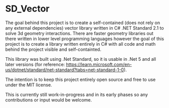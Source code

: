 # SD_Vector
 
The goal behind this project is to create a self-contained (does not rely on any external dependencies) vector library written in C# .NET Standard 2.1 to solve 3d geometry interactions. There are faster geometry libraries out there written in lower level programming languages however the goal of this project is to create a library written entirely in C# with all code and math behind the project visible and self-containted. 

This library was built using .Net Standard, so it is usable in .Net 5 and all later versions (for reference: https://learn.microsoft.com/en-us/dotnet/standard/net-standard?tabs=net-standard-1-0).

The intention is to keep this project entirely open source and free to use under the MIT license.

This is currently still work-in-progress and in its early phases so any contributions or input would be welcome.
